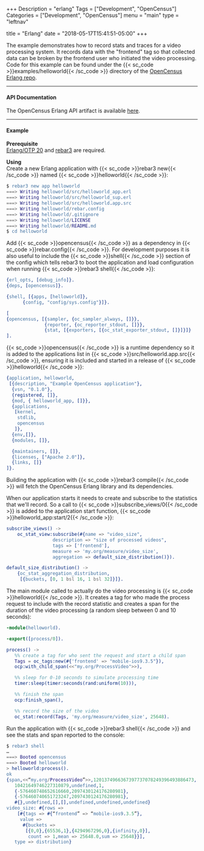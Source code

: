 +++
Description = "erlang"
Tags = ["Development", "OpenCensus"]
Categories = ["Development", "OpenCensus"]
menu = "main"
type = "leftnav"

title = "Erlang"
date = "2018-05-17T15:41:51-05:00"
+++


The example demonstrates how to record stats and traces for a video processing system. It records data with the "frontend" tag so that collected data can be broken by the frontend user who initiated the video processing. Code for this example can be found under the {{< sc_code >}}examples/helloworld{{< /sc_code >}} directory of the [OpenCensus Erlang repo](https://github.com/census-instrumentation/opencensus-erlang).  

---

#### API Documentation

The OpenCensus Erlang API artifact is available [here](https://hexdocs.pm/opencensus/0.3.0/index.html). 

---
  
#### Example

**Prerequisite**  
[Erlang/OTP 20](http://www.erlang.org/) and [rebar3](http://www.rebar3.org/) are required.  

**Using**  
Create a new Erlang application with {{< sc_code >}}rebar3 new{{< /sc_code >}} named {{< sc_code >}}helloworld{{< /sc_code >}}:

```erlang
$ rebar3 new app helloworld
===> Writing helloworld/src/helloworld_app.erl
===> Writing helloworld/src/helloworld_sup.erl
===> Writing helloworld/src/helloworld.app.src
===> Writing helloworld/rebar.config
===> Writing helloworld/.gitignore
===> Writing helloworld/LICENSE
===> Writing helloworld/README.md
$ cd helloworld
```  

Add {{< sc_code >}}opencensus{{< /sc_code >}} as a dependency in {{< sc_code >}}rebar.config{{< /sc_code >}}. For development purposes it is also useful to include the {{< sc_code >}}shell{{< /sc_code >}} section of the config which tells rebar3 to boot the application and load configuration when running {{< sc_code >}}rebar3 shell{{< /sc_code >}}:  

```erlang
{erl_opts, [debug_info]}.
{deps, [opencensus]}.

{shell, [{apps, [helloworld]},
	  {config, "config/sys.config"}]}.
```  

```erlang
[
{opencensus, [{sampler, {oc_sampler_always, []}},
              {reporter, {oc_reporter_stdout, []}},
              {stat, [{exporters, [{oc_stat_exporter_stdout, []}]}]}
].
```  

{{< sc_code >}}opencensus{{< /sc_code >}} is a runtime dependency so it is added to the applications list in {{< sc_code >}}src/helloworld.app.src{{< /sc_code >}}, ensuring it is included and started in a release of {{< sc_code >}}helloworld{{< /sc_code >}}:  

```erlang
{application, helloworld,
 [{description, "Example OpenCensus application"},
  {vsn, "0.1.0"},
  {registered, []},
  {mod, { helloworld_app, []}},
  {applications,
   [kernel,
    stdlib,
    opencensus
   ]},
  {env,[]},
  {modules, []},

  {maintainers, []},
  {licenses, ["Apache 2.0"]},
  {links, []}
]}.
```  

Building the application with {{< sc_code >}}rebar3 compile{{< /sc_code >}} will fetch the OpenCensus Erlang library and its dependencies.  

When our application starts it needs to create and subscribe to the statistics that we'll record. So a call to {{< sc_code >}}subscribe_views/0{{< /sc_code >}} is added to the application start function, {{< sc_code >}}helloworld_app:start/2{{< /sc_code >}}:  

```erlang
subscribe_views() ->
    oc_stat_view:subscribe(#{name => "video_size",
                 description => "size of processed videos",
                 tags => ['frontend'],
                 measure => 'my.org/measure/video_size',
                 aggregation => default_size_distribution()}).

default_size_distribution() ->
    {oc_stat_aggregation_distribution,
     [{buckets, [0, 1 bsl 16, 1 bsl 32]}]}.
```  

The main module called to actually do the video processing is {{< sc_code >}}helloworld{{< /sc_code >}}. It creates a tag for who made the process request to include with the record statistic and creates a span for the duration of the video processing (a random sleep between 0 and 10 seconds):

```erlang
-module(helloworld).

-export([process/0]).

process() ->
   %% create a tag for who sent the request and start a child span
   Tags = oc_tags:new(#{'frontend' => "mobile-ios9.3.5"}),
   ocp:with_child_span(<<"my.org/ProcessVideo">>),

   %% sleep for 0-10 seconds to simulate processing time
   timer:sleep(timer:seconds(rand:uniform(10))),

   %% finish the span
   ocp:finish_span(),

   %% record the size of the video
   oc_stat:record(Tags, 'my.org/measure/video_size', 25648).
```  

Run the application with {{< sc_code >}}rebar3 shell{{< /sc_code >}} and see the stats and span reported to the console:  


```erlang
$ rebar3 shell
…
===> Booted opencensus
===> Booted helloworld
> helloworld:process().
ok
{span,<<“my.org/ProcessVideo”>>,1201374966367397737078249396493886473,
   10421649746227310879,undefined,1,
   {-576460748652616660,2097430124176280981},
   {-576460740651723247,2097430124176280981},
   #{},undefined,[],[],undefined,undefined,undefined}
video_size: #{rows =>
    [#{tags => #{“frontend” => “mobile-ios9.3.5”},
     value =>
      #{buckets =>
       [{0,0},{65536,1},{4294967296,0},{infinity,0}],
        count => 1,mean => 25648.0,sum => 25648}}],
   type => distribution}
```
